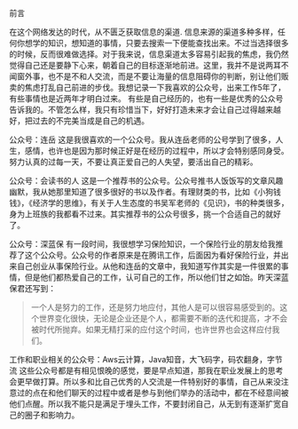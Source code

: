 前言

在这个网络发达的时代，从不匮乏获取信息的渠道. 信息来源的渠道多种多样，任何你想学的知识，想知道的事情，只要去搜索一下便能查找出来。不过当选择很多的时候，反而很难做选择。对于我来说，信息渠道太多容易引起我的焦虑，我仍然觉得自己还是要静下心来，朝着自己的目标逐渐地前进。这里，我并不是说两耳不闻窗外事，也不是不和人交流，而是不要让海量的信息阻碍你的判断，别让他们贩卖的焦虑打乱自己前进的步伐。我想记录一下我喜欢的公众号，出来工作5年了，有些事情也是近两年才明白过来。 有些是自己经历的，也有一些是优秀的公众号告诉我的。不管怎么样，我只有珍惜当下，好好打造未来才会让自己过得越来越好，把过去的不完美当成是自己的机遇。

公众号：连岳
这是我很喜欢的一个公众号。我从连岳老师的公号学到了很多，人生，感情，也许也是因为那时候正好是在经历的过程中，所以才会特别感同身受。努力认真的过每一天，不要让真正爱自己的人失望，要活出自己的精彩。

公众号：会读书的人
这是一个推荐书的公众号。公众号推书人饭饭写的文章风趣幽默，我从她那里知道了很多很好的书以及作者。有理财类的书，比如《小狗钱钱》，《经济学的思维》，有关于人生态度的书吴军老师的《见识》，书的种类很多，身为上班族的我都看不过来。其实推荐书的公众号很多，挑一个合适自己的就好了。

公众号：深蓝保
有一段时间，我很想学习保险知识，一个保险行业的朋友给我推荐了这个公众号。公众号的作者原来是在腾讯工作，后面因为看好保险行业，并出来自己创业从事保险行业。从他和连岳的文章中，我知道写作其实是一件很累的事情，但是他们都热爱自己的工作，认可自己的工作，所以他们甘之如饴。昨天深蓝保君还写到：
> 一个人是努力的工作，还是努力地应付，其他人是可以很容易感受到的。这个世界变化很快，无论是企业还是个人，都需要不断的迭代和提高，才不会被时代所抛弃。如果无精打采的应付这个时间，也许世界也会这样应付我们。

工作和职业相关的公众号：Aws云计算，Java知音，大飞码字，码农翻身，字节流
这些公众号都是有相见恨晚的感觉，要是早点知道，那我在职业发展上的思考会更早做打算。所以多和比自己优秀的人交流是一件特别好的事情，自己从来没注意过的点在和他们聊天的过程中或者是参与到他们举办的活动中，都在不经意间被他们点醒。所以我不能只是满足于埋头工作，不要封闭自己，从无到有逐渐扩宽自己的圈子和影响力。
